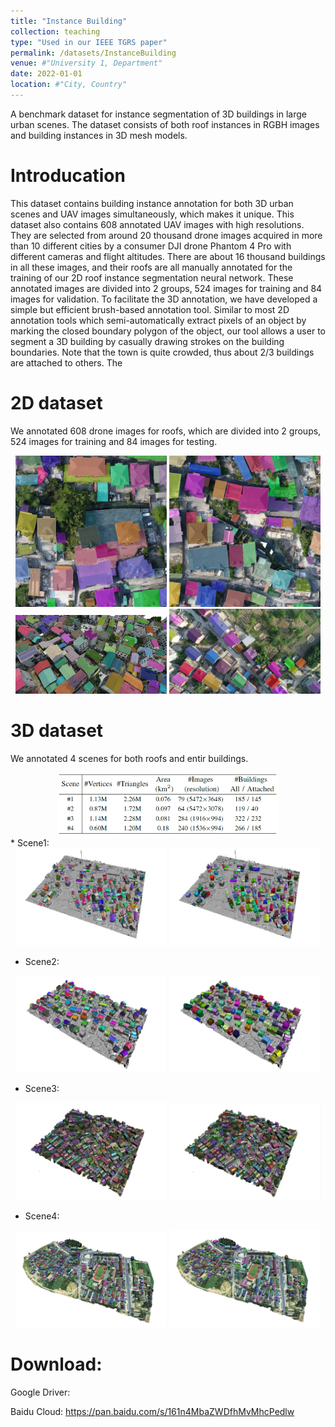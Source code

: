 ```yaml
---
title: "Instance Building"
collection: teaching
type: "Used in our IEEE TGRS paper"
permalink: /datasets/InstanceBuilding
venue: #"University 1, Department"
date: 2022-01-01
location: #"City, Country"
---
```


A benchmark dataset for instance segmentation of 3D buildings in large urban scenes. The dataset consists of both roof instances in RGBH images and building instances in 3D mesh models.

Introducation
======
This dataset contains building instance annotation for both 3D urban scenes and UAV images simultaneously, which makes it unique. This dataset also contains 608 annotated UAV images with high resolutions. They are selected from around 20 thousand drone images acquired in more than 10 different cities by a consumer DJI drone Phantom 4 Pro with different cameras and flight altitudes. There are about 16 thousand buildings in all these images, and their roofs are all manually annotated for the training of our 2D roof instance segmentation neural network. These annotated images are divided into 2 groups, 524 images for training and 84 images for validation. To facilitate the 3D annotation, we have developed a simple but efficient brush-based annotation tool. Similar to most 2D annotation tools which semi-automatically extract pixels of an object by marking the closed boundary polygon of the object, our tool allows a user to segment a 3D building by casually drawing strokes on the building boundaries. Note that the town is quite crowded, thus about 2/3 buildings are attached to others. The 

2D dataset
======
We annotated 608 drone images for roofs, which are divided into 2 groups, 524 images for training and 84 images for testing.

<div align="center">
<img src='../files/DatasetInstanceBuilding/185-2400-5600-OR.jpg' width="48%" />
<img src='../files/DatasetInstanceBuilding/187-4000-5600-OR.jpg' width="48%" />
</div>
<div align="center">
<img src='../files/DatasetInstanceBuilding/s143.jpg' width="48%" />
<img src='../files/DatasetInstanceBuilding/C_C281.jpg' width="48%" />
</div>

3D dataset
======
We annotated 4 scenes for both roofs and entir buildings.

<div align="center">
<img src='files/DatasetInstanceBuilding/statistics.png' width="70%" />
</div>
* Scene1:
<div align="center">
<img src='files/DatasetInstanceBuilding/s1-roof.jpg' width="48%" />
<img src='files/DatasetInstanceBuilding/s1-building.jpg' width="48%" />
</div>

* Scene2:
<div align="center">
<img src='files/DatasetInstanceBuilding/s2-roof.jpg' width="48%" />
<img src='files/DatasetInstanceBuilding/s2-building.jpg' width="48%" />
</div>

* Scene3:
<div align="center">
<img src='files/DatasetInstanceBuilding/s3-roof.jpg' width="48%" />
<img src='files/DatasetInstanceBuilding/s3-building.jpg' width="48%" />
</div>

* Scene4:
<div align="center">
<img src='files/DatasetInstanceBuilding/s4-roof.jpg' width="48%" />
<img src='files/DatasetInstanceBuilding/s4-building.jpg' width="48%" />
</div>

Download:
======
Google Driver:  

Baidu Cloud: https://pan.baidu.com/s/161n4MbaZWDfhMvMhcPedlw
